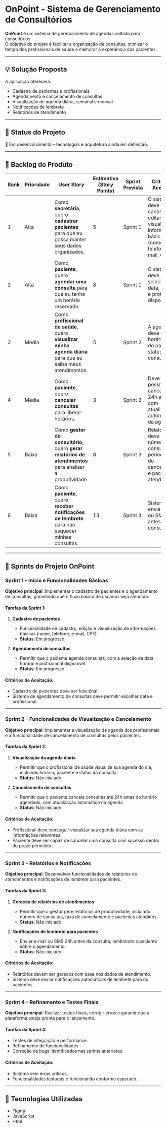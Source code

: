 # OnPoint - Sistema de Gerenciamento de Consultórios

**OnPoint** é um sistema de gerenciamento de agendas voltado para consultórios.  
O objetivo do projeto é facilitar a organização de consultas, otimizar o tempo dos profissionais de saúde e melhorar a experiência dos pacientes.

---

## 💡 Solução Proposta
A aplicação oferecerá:

- Cadastro de pacientes e profissionais
- Agendamento e cancelamento de consultas
- Visualização de agenda diária, semanal e mensal
- Notificações de lembrete
- Relatórios de atendimento

---

## 🚀 Status do Projeto
📌 Em desenvolvimento – tecnologias e arquitetura ainda em definição.  

---

## 📌 Backlog do Produto

| Rank | Prioridade | User Story | Estimativa (Story Points) | Sprint Prevista | Critério de Aceitação | Status |
|------|------------|------------|----------------------------|-----------------|------------------------|--------|
| 1 | Alta | Como **secretária**, quero **cadastrar pacientes** para que eu possa manter seus dados organizados. | 5 | Sprint 1 | O sistema deve permitir cadastrar, editar e visualizar informações básicas (nome, telefone, e-mail, CPF). | Em progresso |
| 2 | Alta | Como **paciente**, quero **agendar uma consulta** para que eu tenha um horário reservado. | 8 | Sprint 1 | O sistema deve permitir selecionar data, horário e profissional disponível. | Em progresso |
| 3 | Média | Como **profissional de saúde**, quero **visualizar minha agenda diária** para que eu saiba meus atendimentos. | 5 | Sprint 2 | A agenda deve mostrar horário, nome do paciente e status da consulta. | Não iniciado |
| 4 | Média | Como **paciente**, quero **cancelar consultas** para liberar horários. | 3 | Sprint 2 | Deve ser possível cancelar até 24h antes, com atualização automática da agenda. | Não iniciado |
| 5 | Baixa | Como **gestor do consultório**, quero **gerar relatórios de atendimentos** para analisar a produtividade. | 8 | Sprint 3 | Relatório deve incluir número de consultas por período, taxa de cancelamento e pacientes atendidos. | Não iniciado |
| 6 | Baixa | Como **paciente**, quero **receber notificações de lembrete** para não esquecer minhas consultas. | 13 | Sprint 3 | Sistema deve enviar e-mail ou SMS 24h antes da consulta. | Não iniciado |

---

## 🚧 **Sprints do Projeto OnPoint**

### **Sprint 1 - Início e Funcionalidades Básicas**
  
**Objetivo principal**: Implementar o cadastro de pacientes e o agendamento de consultas, garantindo que o fluxo básico de usuários seja atendido.

#### **Tarefas da Sprint 1**:
1. **Cadastro de pacientes**  
   - Funcionalidade de cadastro, edição e visualização de informações básicas (nome, telefone, e-mail, CPF).  
   - **Status**: Em progresso

2. **Agendamento de consultas**  
   - Permitir que o paciente agende consultas, com a seleção de data, horário e profissional disponível.  
   - **Status**: Em progresso

#### **Critérios de Aceitação**:
- Cadastro de pacientes deve ser funcional.
- Sistema de agendamento de consultas deve permitir escolher data e profissional.

---

### **Sprint 2 - Funcionalidades de Visualização e Cancelamento**
  
**Objetivo principal**: Implementar a visualização de agenda dos profissionais e a funcionalidade de cancelamento de consultas pelos pacientes.

#### **Tarefas da Sprint 2**:
1. **Visualização da agenda diária**  
   - Permitir que o profissional de saúde visualize sua agenda do dia, incluindo horário, paciente e status da consulta.  
   - **Status**: Não iniciado

2. **Cancelamento de consultas**  
   - Permitir que o paciente cancele consultas até 24h antes do horário agendado, com atualização automática na agenda.  
   - **Status**: Não iniciado

#### **Critérios de Aceitação**:
- Profissional deve conseguir visualizar sua agenda diária com as informações relevantes.
- Paciente deve ser capaz de cancelar uma consulta com sucesso dentro do prazo permitido.

---

### **Sprint 3 - Relatórios e Notificações**
 
**Objetivo principal**: Desenvolver funcionalidades de relatórios de atendimentos e notificações de lembrete para pacientes.

#### **Tarefas da Sprint 3**:
1. **Geração de relatórios de atendimentos**  
   - Permitir que o gestor gere relatórios de produtividade, incluindo número de consultas, taxa de cancelamento e pacientes atendidos.  
   - **Status**: Não iniciado

2. **Notificações de lembrete para pacientes**  
   - Enviar e-mail ou SMS 24h antes da consulta, lembrando o paciente sobre o agendamento.  
   - **Status**: Não iniciado

#### **Critérios de Aceitação**:
- Relatórios devem ser gerados com base nos dados de atendimento.
- Sistema deve enviar notificações automáticas de lembrete para os pacientes.

---

### **Sprint 4 - Refinamento e Testes Finais**
 
**Objetivo principal**: Realizar testes finais, corrigir erros e garantir que a plataforma esteja pronta para o lançamento.

#### **Tarefas da Sprint 4**:
- Testes de integração e performance.
- Refinamento de funcionalidades.
- Correção de bugs identificados nas sprints anteriores.

#### **Critérios de Aceitação**:
- Sistema sem erros críticos.
- Funcionalidades testadas e funcionando conforme esperado.

---

## 📄 Tecnologias Utilizadas

- Figma
- JavaScript
- Html
